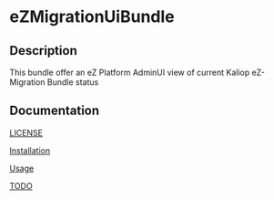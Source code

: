 # eZMigrationUiBundle

## Description

This bundle offer an eZ Platform AdminUI view of current Kaliop eZ-Migration Bundle status

## Documentation

[LICENSE](LICENSE)

[Installation](docs/INSTALL.md)

[Usage](docs/USAGE.md)

[TODO](docs/TODO.md)
